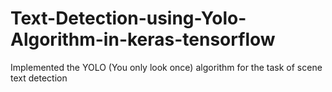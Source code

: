 # Text-Detection-using-Yolo-Algorithm-in-keras-tensorflow
Implemented the YOLO (You only look once) algorithm for the task of scene text detection 
